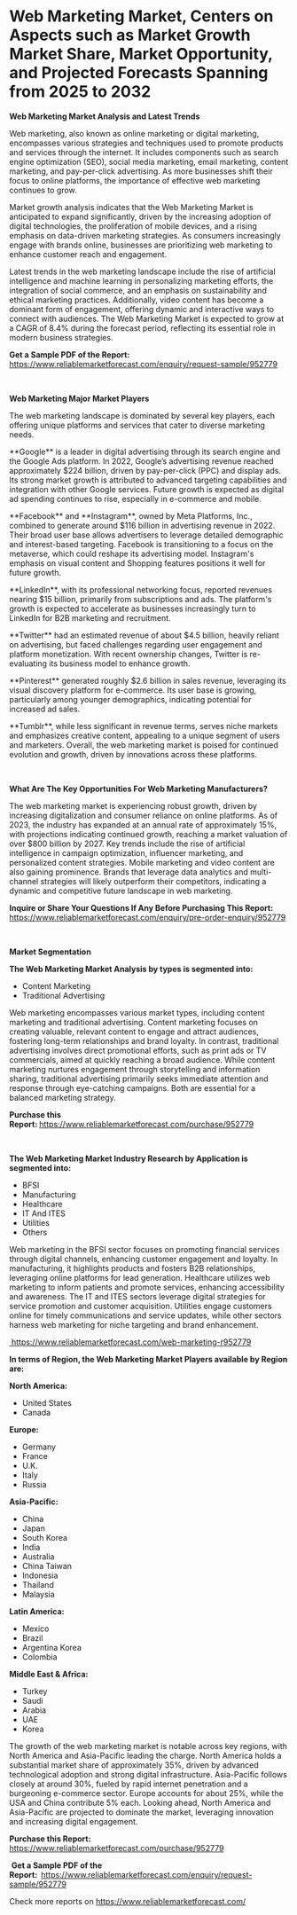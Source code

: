 <p><h1>Web Marketing Market, Centers on Aspects such as Market Growth Market Share, Market Opportunity, and Projected Forecasts Spanning from 2025 to 2032</h1></p><p><strong>Web Marketing Market Analysis and Latest Trends</strong></p>
<p><p>Web marketing, also known as online marketing or digital marketing, encompasses various strategies and techniques used to promote products and services through the internet. It includes components such as search engine optimization (SEO), social media marketing, email marketing, content marketing, and pay-per-click advertising. As more businesses shift their focus to online platforms, the importance of effective web marketing continues to grow.</p><p>Market growth analysis indicates that the Web Marketing Market is anticipated to expand significantly, driven by the increasing adoption of digital technologies, the proliferation of mobile devices, and a rising emphasis on data-driven marketing strategies. As consumers increasingly engage with brands online, businesses are prioritizing web marketing to enhance customer reach and engagement.</p><p>Latest trends in the web marketing landscape include the rise of artificial intelligence and machine learning in personalizing marketing efforts, the integration of social commerce, and an emphasis on sustainability and ethical marketing practices. Additionally, video content has become a dominant form of engagement, offering dynamic and interactive ways to connect with audiences. The Web Marketing Market is expected to grow at a CAGR of 8.4% during the forecast period, reflecting its essential role in modern business strategies.</p></p>
<p><strong>Get a Sample PDF of the Report:&nbsp;</strong> <a href="https://www.reliablemarketforecast.com/enquiry/request-sample/952779?utm_campaign=2755&utm_medium=2&utm_source=Github&utm_content=ia&utm_term=06032025&utm_id=web-marketing">https://www.reliablemarketforecast.com/enquiry/request-sample/952779</a></p>
<p>&nbsp;</p>
<p><strong>Web Marketing Major Market Players</strong></p>
<p><p>The web marketing landscape is dominated by several key players, each offering unique platforms and services that cater to diverse marketing needs. </p><p>**Google** is a leader in digital advertising through its search engine and the Google Ads platform. In 2022, Google’s advertising revenue reached approximately $224 billion, driven by pay-per-click (PPC) and display ads. Its strong market growth is attributed to advanced targeting capabilities and integration with other Google services. Future growth is expected as digital ad spending continues to rise, especially in e-commerce and mobile.</p><p>**Facebook** and **Instagram**, owned by Meta Platforms, Inc., combined to generate around $116 billion in advertising revenue in 2022. Their broad user base allows advertisers to leverage detailed demographic and interest-based targeting. Facebook is transitioning to a focus on the metaverse, which could reshape its advertising model. Instagram's emphasis on visual content and Shopping features positions it well for future growth.</p><p>**LinkedIn**, with its professional networking focus, reported revenues nearing $15 billion, primarily from subscriptions and ads. The platform's growth is expected to accelerate as businesses increasingly turn to LinkedIn for B2B marketing and recruitment.</p><p>**Twitter** had an estimated revenue of about $4.5 billion, heavily reliant on advertising, but faced challenges regarding user engagement and platform monetization. With recent ownership changes, Twitter is re-evaluating its business model to enhance growth.</p><p>**Pinterest** generated roughly $2.6 billion in sales revenue, leveraging its visual discovery platform for e-commerce. Its user base is growing, particularly among younger demographics, indicating potential for increased ad sales.</p><p>**Tumblr**, while less significant in revenue terms, serves niche markets and emphasizes creative content, appealing to a unique segment of users and marketers. Overall, the web marketing market is poised for continued evolution and growth, driven by innovations across these platforms.</p></p>
<p>&nbsp;</p>
<p><strong>What Are The Key Opportunities For Web Marketing Manufacturers?</strong></p>
<p><p>The web marketing market is experiencing robust growth, driven by increasing digitalization and consumer reliance on online platforms. As of 2023, the industry has expanded at an annual rate of approximately 15%, with projections indicating continued growth, reaching a market valuation of over $800 billion by 2027. Key trends include the rise of artificial intelligence in campaign optimization, influencer marketing, and personalized content strategies. Mobile marketing and video content are also gaining prominence. Brands that leverage data analytics and multi-channel strategies will likely outperform their competitors, indicating a dynamic and competitive future landscape in web marketing.</p></p>
<p><strong>Inquire or Share Your Questions If Any Before Purchasing This Report:</strong> <a href="https://www.reliablemarketforecast.com/enquiry/pre-order-enquiry/952779?utm_campaign=2755&utm_medium=2&utm_source=Github&utm_content=ia&utm_term=06032025&utm_id=web-marketing">https://www.reliablemarketforecast.com/enquiry/pre-order-enquiry/952779</a></p>
<p>&nbsp;</p>
<p><strong>Market Segmentation</strong></p>
<p><strong>The Web Marketing Market Analysis by types is segmented into:</strong></p>
<p><ul><li>Content Marketing</li><li>Traditional Advertising</li></ul></p>
<p><p>Web marketing encompasses various market types, including content marketing and traditional advertising. Content marketing focuses on creating valuable, relevant content to engage and attract audiences, fostering long-term relationships and brand loyalty. In contrast, traditional advertising involves direct promotional efforts, such as print ads or TV commercials, aimed at quickly reaching a broad audience. While content marketing nurtures engagement through storytelling and information sharing, traditional advertising primarily seeks immediate attention and response through eye-catching campaigns. Both are essential for a balanced marketing strategy.</p></p>
<p><strong>Purchase this Report:&nbsp;</strong><a href="https://www.reliablemarketforecast.com/purchase/952779?utm_campaign=2755&utm_medium=2&utm_source=Github&utm_content=ia&utm_term=06032025&utm_id=web-marketing">https://www.reliablemarketforecast.com/purchase/952779</a></p>
<p>&nbsp;</p>
<p><strong>The Web Marketing Market Industry Research by Application is segmented into:</strong></p>
<p><ul><li>BFSI</li><li>Manufacturing</li><li>Healthcare</li><li>IT And ITES</li><li>Utilities</li><li>Others</li></ul></p>
<p><p>Web marketing in the BFSI sector focuses on promoting financial services through digital channels, enhancing customer engagement and loyalty. In manufacturing, it highlights products and fosters B2B relationships, leveraging online platforms for lead generation. Healthcare utilizes web marketing to inform patients and promote services, enhancing accessibility and awareness. The IT and ITES sectors leverage digital strategies for service promotion and customer acquisition. Utilities engage customers online for timely communications and service updates, while other sectors harness web marketing for niche targeting and brand enhancement.</p></p>
<p><a href="https://www.reliablemarketforecast.com/web-marketing-r952779?utm_campaign=2755&utm_medium=2&utm_source=Github&utm_content=ia&utm_term=06032025&utm_id=web-marketing">&nbsp;https://www.reliablemarketforecast.com/web-marketing-r952779</a></p>
<p><strong>In terms of Region, the Web Marketing Market Players available by Region are:</strong></p>
<p>
    <p> <strong> North America: </strong>
        <ul>
            <li>United States</li>
            <li>Canada</li>
        </ul>
        </p> 
    <p> <strong> Europe: </strong>
        <ul>
            <li>Germany</li>
            <li>France</li>
            <li>U.K.</li>
            <li>Italy</li>
            <li>Russia</li>
        </ul>
        </p> 
    <p> <strong> Asia-Pacific: </strong>
        <ul>
            <li>China</li>
            <li>Japan</li>
            <li>South Korea</li>
            <li>India</li>
            <li>Australia</li>
            <li>China Taiwan</li>
            <li>Indonesia</li>
            <li>Thailand</li>
            <li>Malaysia</li>
        </ul>
        </p> 
    <p> <strong> Latin America: </strong>
        <ul>
            <li>Mexico</li>
            <li>Brazil</li>
            <li>Argentina Korea</li>
            <li>Colombia</li>
        </ul>
        </p> 
    <p> <strong> Middle East & Africa: </strong>
        <ul>
            <li>Turkey</li>
            <li>Saudi</li>
            <li>Arabia</li>
            <li>UAE</li>
            <li>Korea</li>
        </ul>
    </p>
    </p>
<p><p>The growth of the web marketing market is notable across key regions, with North America and Asia-Pacific leading the charge. North America holds a substantial market share of approximately 35%, driven by advanced technological adoption and strong digital infrastructure. Asia-Pacific follows closely at around 30%, fueled by rapid internet penetration and a burgeoning e-commerce sector. Europe accounts for about 25%, while the USA and China contribute 5% each. Looking ahead, North America and Asia-Pacific are projected to dominate the market, leveraging innovation and increasing digital engagement.</p></p>
<p><strong>Purchase this Report: </strong><a href="https://www.reliablemarketforecast.com/purchase/952779?utm_campaign=2755&utm_medium=2&utm_source=Github&utm_content=ia&utm_term=06032025&utm_id=web-marketing">https://www.reliablemarketforecast.com/purchase/952779</a></p>
<p>&nbsp;<strong>Get a Sample PDF of the Report:&nbsp;&nbsp;</strong><a href="https://www.reliablemarketforecast.com/enquiry/request-sample/952779?utm_campaign=2755&utm_medium=2&utm_source=Github&utm_content=ia&utm_term=06032025&utm_id=web-marketing">https://www.reliablemarketforecast.com/enquiry/request-sample/952779</a></p>
<p><strong></strong></p>
<p>Check more reports on <a href="https://www.reliablemarketforecast.com/?utm_campaign=2755&utm_medium=2&utm_source=Github&utm_content=ia&utm_term=06032025&utm_id=web-marketing">https://www.reliablemarketforecast.com/</a></p>